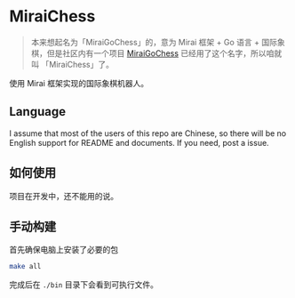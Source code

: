 # MiraiChess

> 本来想起名为「MiraiGoChess」的，意为 Mirai 框架 + Go 语言 + 国际象棋，但是社区内有一个项目 [MiraiGoChess](https://github.com/Minxyzgo/MiraiGoChess) 已经用了这个名字，所以咱就叫 「MiraiChess」了。

使用 Mirai 框架实现的国际象棋机器人。

## Language

I assume that most of the users of this repo are Chinese, so there will be no English support for README and documents. If you need, post a issue.

## 如何使用

项目在开发中，还不能用的说。

## 手动构建

首先确保电脑上安装了必要的包

```bash
make all
```

完成后在 `./bin` 目录下会看到可执行文件。
